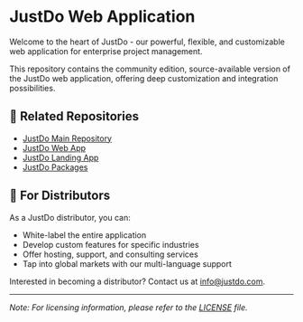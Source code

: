 # JustDo Web Application

Welcome to the heart of JustDo - our powerful, flexible, and customizable web application for enterprise project management.

This repository contains the community edition, source-available version of the JustDo web application, offering deep customization and integration possibilities.

## 🔗 Related Repositories

- [JustDo Main Repository](https://github.com/justdoinc/justdo)
- [JustDo Web App](https://github.com/justdoinc/justdo-web-app-ce)
- [JustDo Landing App](https://github.com/justdoinc/justdo-landing-app-ce)
- [JustDo Packages](https://github.com/justdoinc/justdo-packages)

## 💼 For Distributors

As a JustDo distributor, you can:

- White-label the entire application
- Develop custom features for specific industries
- Offer hosting, support, and consulting services
- Tap into global markets with our multi-language support

Interested in becoming a distributor? Contact us at info@justdo.com.

---

*Note: For licensing information, please refer to the [LICENSE](LICENSE) file.*